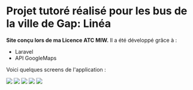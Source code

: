 Projet tutoré réalisé pour les bus de la ville de Gap: Linéa
===========

**Site conçu lors de ma Licence ATC MIW.**
Il a été développé grâce à :
- Laravel
- API GoogleMaps

Voici quelques screens de l'application :

![](http://i.imgur.com/uDmVw0Y.jpg)
![](http://i.imgur.com/qxa5blX.jpg)
![](http://i.imgur.com/x2IrPL9.jpg)
![](http://i.imgur.com/jSQsEA2.jpg)
![](http://i.imgur.com/Q5FXob0.jpg)
